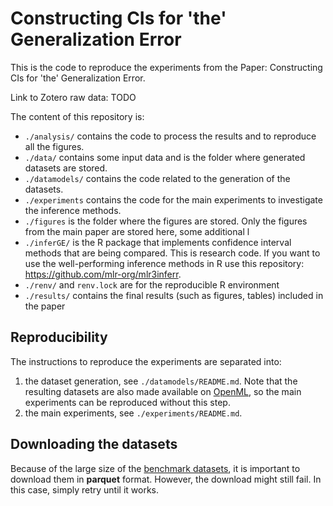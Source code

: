 # Constructing CIs for 'the'  Generalization Error

This is the code to reproduce the experiments from the Paper: Constructing CIs for 'the' Generalization Error.

Link to Zotero raw data: TODO

The content of this repository is:

* `./analysis/` contains the code to process the results and to reproduce all the figures.
* `./data/` contains some input data and is the folder where generated datasets are stored.
* `./datamodels/` contains the code related to the generation of the datasets.
* `./experiments` contains the code for the main experiments to investigate the inference methods.
* `./figures` is the folder where the figures are stored.
  Only the figures from the main paper are stored here, some additional l
* `./inferGE/` is the R package that implements confidence interval methods that are being compared.
   This is research code.
   If you want to use the well-performing inference methods in R use this repository: https://github.com/mlr-org/mlr3inferr.
* `./renv/` and `renv.lock` are for the reproducible R environment
* `./results/` contains the final results (such as figures, tables) included in the paper


## Reproducibility

The instructions to reproduce the experiments are separated into:
1. the dataset generation, see `./datamodels/README.md`. Note that the resulting datasets are also made available on
   [OpenML](https://openml.org), so the main experiments can be reproduced without this step.
1. the main experiments, see `./experiments/README.md`.

## Downloading the datasets

Because of the large size of the [benchmark datasets](https://www.openml.org/search?type=study&study_type=task&id=441), it is important to download them in **parquet** format.
However, the download might still fail. In this case, simply retry until it works.
